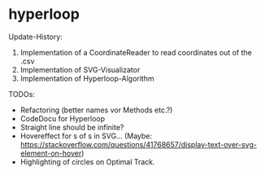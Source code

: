 # hyperloop

Update-History:
1. Implementation of a CoordinateReader to read coordinates out of  the .csv
2. Implementation of SVG-Visualizator
3. Implementation of Hyperloop-Algorithm

TODOs:
- Refactoring (better names vor Methods etc.?)
- CodeDocu for Hyperloop
- Straight line should be infinite?
- Hovereffect for <text>s of <circle>s in SVG... (Maybe: https://stackoverflow.com/questions/41768657/display-text-over-svg-element-on-hover)
- Highlighting of circles on Optimal Track.
